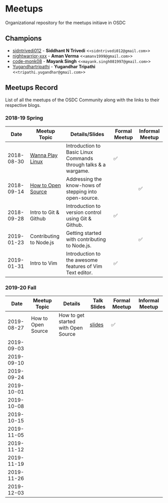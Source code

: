 # Meetups

Organizational repository for the meetups initiave in OSDC

## Champions

- [sidntrivedi012](https://github.com/sidntrivedi012) - **Siddhant N Trivedi** &lt;`<sidntrivedi012@gmail.com>`&gt;
- [nightwarrior-xxx](https://github.com/nightwarrior-xxx) - **Aman Verma** &lt;`<amanv1999@gmail.com>`&gt;
- [code-monk08](https://github.com/code-monk08) - **Mayank Singh** &lt;`<mayank.singh081997@gmail.com>`&gt;
- [Yugandhartripathi](https://github.com/Yugandhartripathi) - **Yugandhar Tripathi** &lt;`<tripathi.yugandhar@gmail.com>`&gt;

## Meetups Record

List of all the meetups of the OSDC Community along with the links to their respective blogs.

### 2018-19 Spring

| Date       | Meetup Topic                                 | Details/Slides                                                  | Formal Meetup | Informal Meetup |
| ---------- | -------------------------------------------- | --------------------------------------------------------------- | ------------- | --------|
| 2018-08-30 | [Wanna Play Linux](https://bit.ly/2NyFacz)   | Introduction to Basic Linux Commands through talks & a wargame. | ✅            | |
| 2018-09-14 | [How to Open Source](https://bit.ly/2PWTA2Z) | Addressing the know-hows of stepping into open-source.          |             |✅|
| 2018-09-28 | Intro to Git & Github                        | Introduction to version control using Git & Github.             | ✅            | |
| 2019-01-23 | Contributing to Node.js                      | Getting started with contributing to Node.js.                   |             |✅|
| 2019-01-31 | Intro to Vim                                 | Introduction to the awesome features of Vim Text editor.        | ✅            | |

### 2019-20 Fall

| Date       | Meetup Topic       | Details                             | Talk Slides                      | Formal Meetup |Informal Meetup|
| ---------- | ------------------ | ----------------------------------- | -------------------------------- | ------------- | ------|
| 2019-08-27 | How to Open Source | How to get started with Open Source | [slides](https://bit.ly/2zo4okx) | ✅            | |
| 2019-09-03 |                    |                                     |
| 2019-09-10 |                    |                                     |
| 2019-09-24 |                    |                                     |
| 2019-10-01 |                    |                                     |
| 2019-10-08 |                    |                                     |
| 2019-10-15 |                    |                                     |
| 2019-11-05 |                    |                                     |
| 2019-11-12 |                    |                                     |
| 2019-11-19 |                    |                                     |
| 2019-11-26 |                    |                                     |
| 2019-12-03 |                    |                                     |
